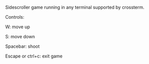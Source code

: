 Sidescroller game running in any terminal supported by crossterm.


Controls:

W: move up

S: move down

Spacebar: shoot

Escape or ctrl+c: exit game